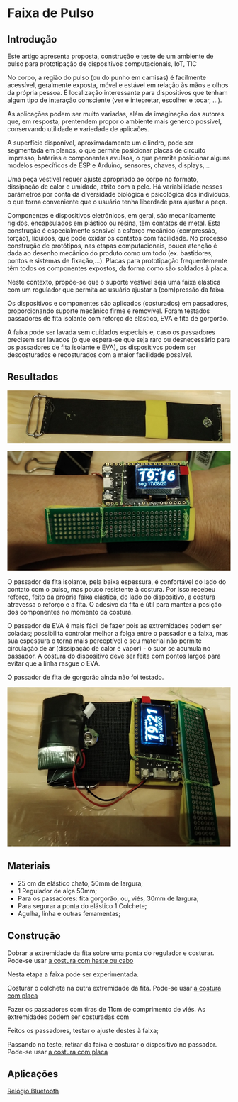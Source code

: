 # Faixa de Pulso

## Introdução

Este artigo apresenta proposta, construção e teste de um ambiente de pulso para prototipação de dispositivos computacionais, IoT, TIC 

No corpo, a região do pulso (ou do punho em camisas) é facilmente acessível, geralmente exposta, móvel e estável em relação às mãos e olhos da própria pessoa. É localização interessante para dispositivos que tenham algum tipo de interação consciente (ver e intepretar, escolher e tocar, ...).

As aplicações podem ser muito variadas, além da imaginação dos autores que, em resposta, prentendem propor o ambiente mais genérco possível, conservando utilidade e variedade de aplicaões.

A superfície disponível, aproximadamente um cilindro, pode ser segmentada em planos, o que permite posicionar placas de circuito impresso, baterias e componentes avulsos, o que permite posicionar alguns modelos específicos de ESP e Arduino, sensores, chaves, displays,...

Uma peça vestível requer ajuste apropriado ao corpo no formato, dissipação de calor e umidade, atrito com a pele. Há variabilidade nesses parâmetros por conta da diversidade biológica e psicológica dos indivíduos, o que torna conveniente que o usuário tenha liberdade para ajustar a peça.

Componentes e dispositivos eletrônicos, em geral, são mecanicamente rígidos, encapsulados em plástico ou resina, têm contatos de metal. Esta construção é especialmente sensível a esforço mecânico (compressão, torção), líquidos, que pode oxidar os contatos com facilidade. No processo construção de protótipos, nas etapas computacionais, pouca atenção é dada ao desenho mecânico do produto como um todo (ex. bastidores, pontos e sistemas de fixação,...). Placas para prototipação frequentemente têm todos os componentes expostos, da forma como são soldados à placa.

Neste contexto, propõe-se que o suporte vestível seja uma faixa elástica com um regulador que permita ao usuário ajustar a (com)pressão da faixa.

Os dispositivos e componentes são aplicados (costurados) em passadores, proporcionando suporte mecânico firme e removível. Foram testados passadores de fita isolante com reforço de elástico, EVA e fita de gorgorão.

A faixa pode ser lavada sem cuidados especiais e, caso os passadores precisem ser lavados (o que espera-se que seja raro ou desnecessário para os passadores de fita isolante e EVA), os dispositivos podem ser descosturados e recosturados com a maior facilidade possível.

## Resultados

<!--- convert -crop 3368x800+300+1300 IMG_20200817_172651874.jpg faixa.jpg --->

![](imagens/faixa-1.jpg)

<!--- convert -crop 3368x1800+300+800 IMG_20200817_191645877.jpg relogioNoPulso.jpg --->

![](imagens/relogioNoPulso-1.jpg)

<!--- convert -crop 3368x2400+600+500 IMG_20200817_192119384.jpg relogio.jpg --->

O passador de fita isolante, pela baixa espessura, é confortável do lado do contato com o pulso, mas pouco resistente à costura. Por isso recebeu reforço, feito da própria faixa elástica, do lado do dispositivo, a costura atravessa o reforço e a fita. O adesivo da fita é útil para manter a posição dos componentes no momento da costura.

O passador de EVA é mais fácil de fazer pois as extremidades podem ser coladas; possibilita controlar melhor a folga entre o passador e a faixa, mas sua espessura o torna mais perceptível e seu material não permite circulação de ar (dissipação de calor e vapor) - o suor se acumula no passador. A costura do dispositivo deve ser feita com pontos largos para evitar que a linha rasgue o EVA.

O passador de fita de gorgorão ainda não foi testado.

![](imagens/relogio-1.jpg)

## Materiais

- 25 cm de elástico chato, 50mm de largura;
- 1 Regulador de alça 50mm;
- Para os passadores: fita gorgorão, ou, viés, 30mm de largura;
- Para segurar a ponta do elástico 1 Colchete;
- Agulha, linha e outras ferramentas;

## Construção

Dobrar a extremidade da fita sobre uma ponta do regulador e costurar. Pode-se usar [a costura com haste ou cabo](../README.md#União-de-faixa-com-uma-haste-ou-cabo)

Nesta etapa a faixa pode ser experimentada.

Costurar o colchete na outra extremidade da fita. Pode-se usar [a costura com placa](../README.md#União-com-uma-placa)

Fazer os passadores com tiras de 11cm de comprimento de viés. As extremidades podem ser costuradas com 

Feitos os passadores, testar o ajuste destes à faixa;

Passando no teste, retirar da faixa e costurar o dispositivo no passador. Pode-se usar [a costura com placa](../README.md#União-com-uma-placa)

## Aplicações

[Relógio Bluetooth](../../../projetos/RelógioConectado/README.md)


